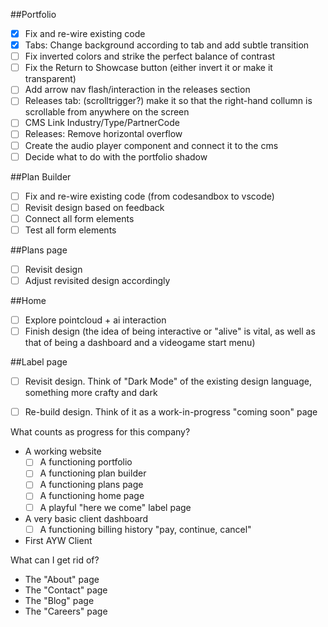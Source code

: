 
##Portfolio
-[x] Fix and re-wire existing code
-[x] Tabs: Change background according to tab and add subtle transition
-[ ] Fix inverted colors and strike the perfect balance of contrast
-[ ] Fix the Return to Showcase button (either invert it or make it transparent)
-[ ] Add arrow nav flash/interaction in the releases section
-[ ] Releases tab: (scrolltrigger?) make it so that the right-hand collumn is scrollable from anywhere on the screen
-[ ] CMS Link Industry/Type/PartnerCode
-[ ] Releases: Remove horizontal overflow
-[ ] Create the audio player component and connect it to the cms
-[ ] Decide what to do with the portfolio shadow

##Plan Builder
-[ ] Fix and re-wire existing code (from codesandbox to vscode)
-[ ] Revisit design based on feedback
-[ ] Connect all form elements
-[ ] Test all form elements

##Plans page
-[ ] Revisit design
-[ ] Adjust revisited design accordingly

##Home
-[ ] Explore pointcloud + ai interaction
-[ ] Finish design (the idea of being interactive or "alive" is vital, as well as that of being a dashboard and a videogame start menu)

##Label page
-[ ] Revisit design. Think of "Dark Mode" of the existing design language, something more crafty and dark
-[ ] Re-build design. Think of it as a work-in-progress "coming soon" page



What counts as progress for this company?
- A working website
  - [ ] A functioning portfolio
  - [ ] A functioning plan builder
  - [ ] A functioning plans page
  - [ ] A functioning home page
  - [ ] A playful "here we come" label page
- A very basic client dashboard
  - [ ] A functioning billing history "pay, continue, cancel"

- First AYW Client

What can I get rid of?
- The "About" page
- The "Contact" page
- The "Blog" page
- The "Careers" page